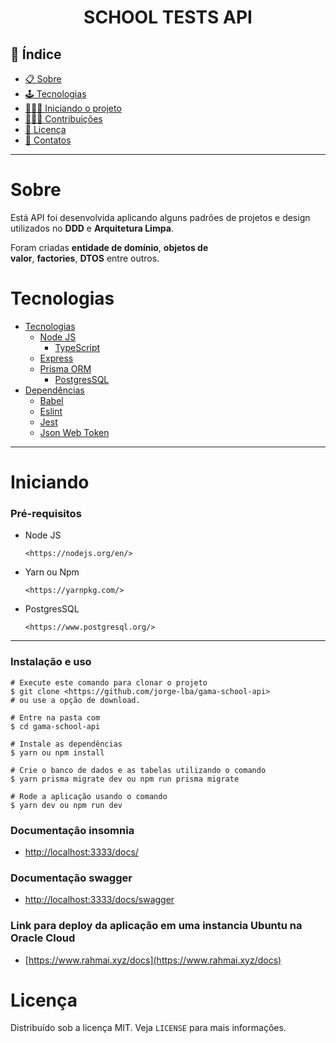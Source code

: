 <h1 align="center">SCHOOL TESTS API</h1>

## 📕 Índice

- [📋 Sobre](https://www.notion.so/6912888ddd5e45ffaae4b9111d22d566)
- [🕹 Tecnologias](https://www.notion.so/6912888ddd5e45ffaae4b9111d22d566)
- [🧑🏽‍💻 Iniciando o projeto](https://www.notion.so/6912888ddd5e45ffaae4b9111d22d566)
- [👨🏽‍🔧 Contribuições](https://www.notion.so/6912888ddd5e45ffaae4b9111d22d566)
- [📝 Licença](https://www.notion.so/6912888ddd5e45ffaae4b9111d22d566)
- [🦸 Contatos](https://www.notion.so/6912888ddd5e45ffaae4b9111d22d566)

<hr>

<!-- About -->

# Sobre

Está API foi desenvolvida aplicando alguns padrões de projetos e design utilizados no **DDD** e **Arquitetura Limpa**.

Foram criadas **entidade de domínio**, **objetos de valor**, **factories**, **DTOS** entre outros.

<!-- TECHNOLOGIES -->

# Tecnologias

- [Tecnologias](https://www.notion.so/6912888ddd5e45ffaae4b9111d22d566)
    - [Node JS](https://nodejs.org/en/)
        - [TypeScript](https://www.typescriptlang.org/)
    - [Express](https://expressjs.com/pt-br/)
    - [Prisma ORM](https://www.prisma.io/)
        - [PostgresSQL](https://www.postgresql.org/)
- [Dependências](https://www.notion.so/6912888ddd5e45ffaae4b9111d22d566)
    - [Babel](https://babeljs.io/)
    - [Eslint](https://eslint.org/)
    - [Jest](https://jestjs.io/pt-BR/)
    - [Json Web Token](https://jwt.io/)

<hr>

<!-- TECHNOLOGIES -->

# Iniciando

### Pré-requisitos

- Node JS
    
    ```
    <https://nodejs.org/en/>
    
    ```
    
- Yarn ou Npm
    
    ```
    <https://yarnpkg.com/>
    
    ```
    
- PostgresSQL
    
    ```
    <https://www.postgresql.org/>
    
    ```
    

<hr>

### Instalação e uso

```
# Execute este comando para clonar o projeto
$ git clone <https://github.com/jorge-lba/gama-school-api>
# ou use a opção de download.

# Entre na pasta com
$ cd gama-school-api

# Instale as dependências
$ yarn ou npm install

# Crie o banco de dados e as tabelas utilizando o comando
$ yarn prisma migrate dev ou npm run prisma migrate

# Rode a aplicação usando o comando
$ yarn dev ou npm run dev

```

### Documentação insomnia

- [http://localhost:3333/docs/](http://localhost:3333/docs/)

### Documentação swagger

- [http://localhost:3333/docs/swagger](http://localhost:3333/docs/swagger)

### Link para deploy da aplicação em uma instancia Ubuntu na Oracle Cloud

- [https://www.rahmai.xyz/docs](https://www.rahmai.xyz/docs)

<!-- LICENSE -->

# Licença

Distribuído sob a licença MIT. Veja `LICENSE` para mais informações.
